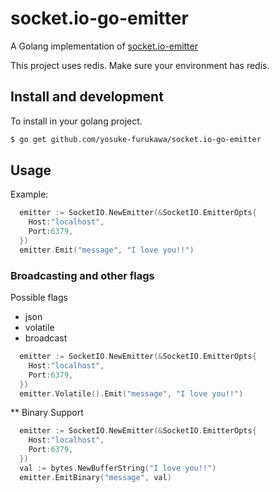 socket.io-go-emitter
=====================

A Golang implementation of [socket.io-emitter](https://github.com/Automattic/socket.io-emitter)

This project uses redis.
Make sure your environment has redis.

Install and development
--------------------

To install in your golang project.

```sh
$ go get github.com/yosuke-furukawa/socket.io-go-emitter
```

Usage
---------------------

Example:

```go
  emitter := SocketIO.NewEmitter(&SocketIO.EmitterOpts{
    Host:"localhost", 
    Port:6379,
  })
  emitter.Emit("message", "I love you!!")
```

### Broadcasting and other flags

Possible flags

- json
- volatile
- broadcast

```go
  emitter := SocketIO.NewEmitter(&SocketIO.EmitterOpts{
    Host:"localhost", 
    Port:6379,
  })
  emitter.Volatile().Emit("message", "I love you!!")
```

** Binary Support

```go
  emitter := SocketIO.NewEmitter(&SocketIO.EmitterOpts{
    Host:"localhost", 
    Port:6379,
  })
  val := bytes.NewBufferString("I love you!!")
  emitter.EmitBinary("message", val)
```


